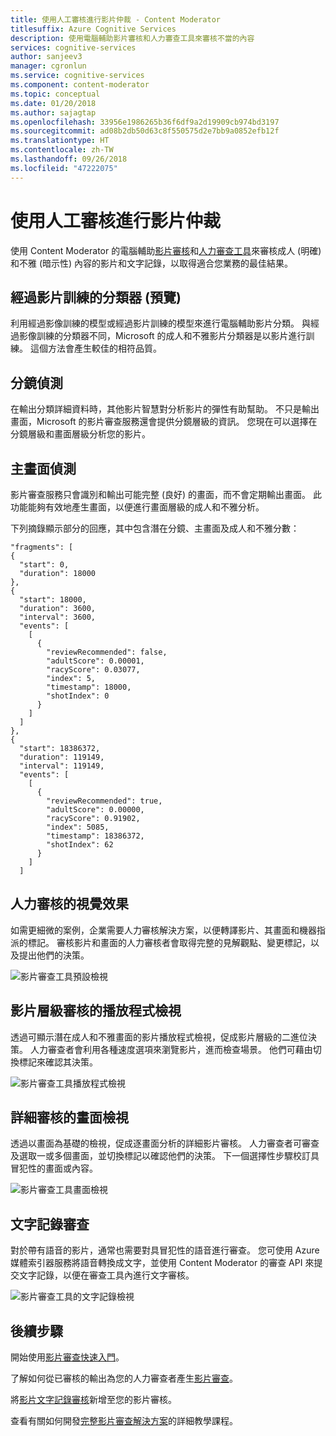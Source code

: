 ```yaml
---
title: 使用人工審核進行影片仲裁 - Content Moderator
titlesuffix: Azure Cognitive Services
description: 使用電腦輔助影片審核和人力審查工具來審核不當的內容
services: cognitive-services
author: sanjeev3
manager: cgronlun
ms.service: cognitive-services
ms.component: content-moderator
ms.topic: conceptual
ms.date: 01/20/2018
ms.author: sajagtap
ms.openlocfilehash: 33956e1986265b36f6df9a2d19909cb974bd3197
ms.sourcegitcommit: ad08b2db50d63c8f550575d2e7bb9a0852efb12f
ms.translationtype: HT
ms.contentlocale: zh-TW
ms.lasthandoff: 09/26/2018
ms.locfileid: "47222075"
---
```

# <a name="video-moderation-with-human-review"></a>使用人工審核進行影片仲裁

使用 Content Moderator 的電腦輔助[影片審核](video-moderation-api.md)和[人力審查工具](Review-Tool-User-Guide/human-in-the-loop.md)來審核成人 (明確) 和不雅 (暗示性) 內容的影片和文字記錄，以取得適合您業務的最佳結果。

## <a name="video-trained-classifier-preview"></a>經過影片訓練的分類器 (預覽)

利用經過影像訓練的模型或經過影片訓練的模型來進行電腦輔助影片分類。 與經過影像訓練的分類器不同，Microsoft 的成人和不雅影片分類器是以影片進行訓練。 這個方法會產生較佳的相符品質。

## <a name="shot-detection"></a>分鏡偵測

在輸出分類詳細資料時，其他影片智慧對分析影片的彈性有助幫助。 不只是輸出畫面，Microsoft 的影片審查服務還會提供分鏡層級的資訊。 您現在可以選擇在分鏡層級和畫面層級分析您的影片。
 
## <a name="key-frame-detection"></a>主畫面偵測

影片審查服務只會識別和輸出可能完整 (良好) 的畫面，而不會定期輸出畫面。 此功能能夠有效地產生畫面，以便進行畫面層級的成人和不雅分析。

下列摘錄顯示部分的回應，其中包含潛在分鏡、主畫面及成人和不雅分數：

    "fragments": [
    {
      "start": 0,
      "duration": 18000
    },
    {
      "start": 18000,
      "duration": 3600,
      "interval": 3600,
      "events": [
        [
          {
            "reviewRecommended": false,
            "adultScore": 0.00001,
            "racyScore": 0.03077,
            "index": 5,
            "timestamp": 18000,
            "shotIndex": 0
          }
        ]
      ]
    },
    {
      "start": 18386372,
      "duration": 119149,
      "interval": 119149,
      "events": [
        [
          {
            "reviewRecommended": true,
            "adultScore": 0.00000,
            "racyScore": 0.91902,
            "index": 5085,
            "timestamp": 18386372,
            "shotIndex": 62
          }
        ]
      ]


## <a name="visualization-for-human-reviews"></a>人力審核的視覺效果

如需更細微的案例，企業需要人力審核解決方案，以便轉譯影片、其畫面和機器指派的標記。 審核影片和畫面的人力審核者會取得完整的見解觀點、變更標記，以及提出他們的決策。

![影片審查工具預設檢視](images/video-review-default-view.png)

## <a name="player-view-for-video-level-review"></a>影片層級審核的播放程式檢視

透過可顯示潛在成人和不雅畫面的影片播放程式檢視，促成影片層級的二進位決策。 人力審查者會利用各種速度選項來瀏覽影片，進而檢查場景。 他們可藉由切換標記來確認其決策。

![影片審查工具播放程式檢視](images/video-review-player-view.PNG)

## <a name="frames-view-for-detailed-reviews"></a>詳細審核的畫面檢視

透過以畫面為基礎的檢視，促成逐畫面分析的詳細影片審核。 人力審查者可審查及選取一或多個畫面，並切換標記以確認他們的決策。 下一個選擇性步驟校訂具冒犯性的畫面或內容。

![影片審查工具畫面檢視](images/video-review-frames-view-apply-tags.PNG)

## <a name="transcript-moderation"></a>文字記錄審查

對於帶有語音的影片，通常也需要對具冒犯性的語音進行審查。 您可使用 Azure 媒體索引器服務將語音轉換成文字，並使用 Content Moderator 的審查 API 來提交文字記錄，以便在審查工具內進行文字審核。

![影片審查工具的文字記錄檢視](images/video-review-transcript-view.png)

## <a name="next-steps"></a>後續步驟

開始使用[影片審查快速入門](video-moderation-api.md)。 

了解如何從已審核的輸出為您的人力審查者產生[影片審查](video-reviews-quickstart-dotnet.md)。

將[影片文字記錄審核](video-transcript-reviews-quickstart-dotnet.md)新增至您的影片審核。

查看有關如何開發[完整影片審查解決方案](video-transcript-moderation-review-tutorial-dotnet.md)的詳細教學課程。 
